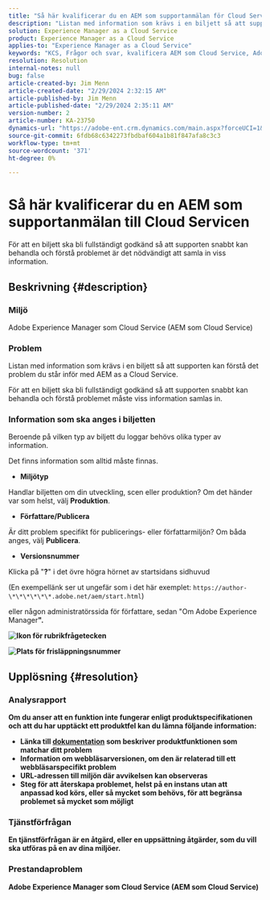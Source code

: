 ```yaml
---
title: "Så här kvalificerar du en AEM som supportanmälan för Cloud Service"
description: "Listan med information som krävs i en biljett så att supporten kan förstå det problem du står inför med AEM as a Cloud Service."
solution: Experience Manager as a Cloud Service
product: Experience Manager as a Cloud Service
applies-to: "Experience Manager as a Cloud Service"
keywords: "KCS, Frågor och svar, kvalificera AEM som Cloud Service, Adobe Experience Manager som Cloud Service, supportanmälan"
resolution: Resolution
internal-notes: null
bug: false
article-created-by: Jim Menn
article-created-date: "2/29/2024 2:32:15 AM"
article-published-by: Jim Menn
article-published-date: "2/29/2024 2:35:11 AM"
version-number: 2
article-number: KA-23750
dynamics-url: "https://adobe-ent.crm.dynamics.com/main.aspx?forceUCI=1&pagetype=entityrecord&etn=knowledgearticle&id=38c40abe-aad6-ee11-9079-6045bd006268"
source-git-commit: 6fdb68c6342273fbdbaf604a1b81f847afa8c3c3
workflow-type: tm+mt
source-wordcount: '371'
ht-degree: 0%

---
```


# Så här kvalificerar du en AEM som supportanmälan till Cloud Servicen


För att en biljett ska bli fullständigt godkänd så att supporten snabbt kan behandla och förstå problemet är det nödvändigt att samla in viss information.

## Beskrivning {#description}


### Miljö

Adobe Experience Manager som Cloud Service (AEM som Cloud Service)

### Problem

Listan med information som krävs i en biljett så att supporten kan förstå det problem du står inför med AEM as a Cloud Service.

För att en biljett ska bli fullständigt godkänd så att supporten snabbt kan behandla och förstå problemet måste viss information samlas in.

### Information som ska anges i biljetten

Beroende på vilken typ av biljett du loggar behövs olika typer av information.

Det finns information som alltid måste finnas.

- <b>Miljötyp</b>


Handlar biljetten om din utveckling, scen eller produktion? Om det händer var som helst, välj <b>Produktion</b>.

- <b>Författare/Publicera</b>


Är ditt problem specifikt för publicerings- eller författarmiljön? Om båda anges, välj <b>Publicera</b>.

- <b>Versionsnummer</b>


Klicka på &quot;<b>?</b>&quot; i det övre högra hörnet av startsidans sidhuvud

(En exempellänk ser ut ungefär som i det här exemplet: `https://author-\*\*\*\*\*\*.adobe.net/aem/start.html`)

eller någon administratörssida för författare, sedan &quot;</b>Om Adobe Experience Manager<b>&quot;.

![Ikon för rubrikfrågetecken](https://helpx.adobe.com/content/dam/help/en/experience-manager/kb/how-to-fully-qualify-an-AEM-as-a-cloud-service-ticket/jcr_content/main-pars/image/question_mark_topheader.jpg.img.jpg)

![Plats för frisläppningsnummer](https://helpx.adobe.com/content/dam/help/en/experience-manager/kb/how-to-fully-qualify-an-AEM-as-a-cloud-service-ticket/jcr_content/main-pars/image_23429537/release_number.jpg.img.jpg)

## Upplösning {#resolution}


### Analysrapport

Om du anser att en funktion inte fungerar enligt produktspecifikationen och att du har upptäckt ett produktfel kan du lämna följande information:

- Länka till [dokumentation](https://experienceleague.adobe.com/docs/) som beskriver produktfunktionen som matchar ditt problem
- Information om webbläsarversionen, om den är relaterad till ett webbläsarspecifikt problem
- URL-adressen till miljön där avvikelsen kan observeras
- Steg för att återskapa problemet, helst på en instans utan att anpassad kod körs, eller så mycket som behövs, för att begränsa problemet så mycket som möjligt

### Tjänstförfrågan

En tjänstförfrågan är en åtgärd, eller en uppsättning åtgärder, som du vill ska utföras på en av dina miljöer.

### Prestandaproblem

Adobe Experience Manager som Cloud Service (AEM som Cloud Service)
